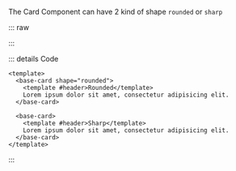 The Card Component can have 2 kind of shape `rounded` or `sharp`

::: raw

<ClientOnly>
  <CardShape />
</ClientOnly>

:::

::: details Code

```vue
<template>
  <base-card shape="rounded">
    <template #header>Rounded</template>
    Lorem ipsum dolor sit amet, consectetur adipisicing elit.
  </base-card>

  <base-card>
    <template #header>Sharp</template>
    Lorem ipsum dolor sit amet, consectetur adipisicing elit.
  </base-card>
</template>
```

:::
